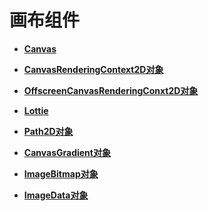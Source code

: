 # 画布组件<a name="ZH-CN_TOPIC_0000001192595180"></a>

-   **[Canvas](ts-components-canvas-canvas.md)**  

-   **[CanvasRenderingContext2D对象](ts-canvasrenderingcontext2d.md)**  

-   **[OffscreenCanvasRenderingConxt2D对象](ts-offscreencanvasrenderingcontext2d.md)**  

-   **[Lottie](ts-components-canvas-lottie.md)**  

-   **[Path2D对象](ts-components-canvas-path2d.md)**  

-   **[CanvasGradient对象](ts-components-canvas-canvasgradient.md)**  

-   **[ImageBitmap对象](ts-components-canvas-imagebitmap.md)**  

-   **[ImageData对象](ts-components-canvas-imagedata.md)**  


